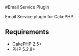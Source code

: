 #Email Service Plugin

Email Service plugin for CakePHP.

## Requirements

* CakePHP 2.5+
* PHP 5.2.8+
